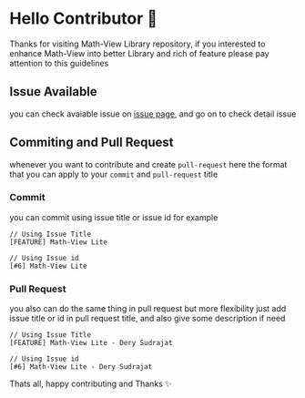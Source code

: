 # Hello Contributor 👋

Thanks for visiting Math-View Library repository, if you interested to enhance Math-View into better Library and rich of feature please pay attention to this guidelines

## Issue Available
you can check avaiable issue on [issue page](https://github.com/derysudrajat/math-view/issues), and go on to check detail issue

## Commiting and Pull Request
whenever you want to contribute and create `pull-request` here the format that you can apply to your `commit` and `pull-request` title

### Commit
you can commit using issue title or issue id for example
```
// Using Issue Title
[FEATURE] Math-View Lite

// Using Issue id
[#6] Math-View Lite
```

### Pull Request
you also can do the same thing in pull request but more flexibility just add issue title or id in pull request title, and also give some description if need
```
// Using Issue Title
[FEATURE] Math-View Lite - Dery Sudrajat

// Using Issue id
[#6] Math-View Lite - Dery Sudrajat
```

Thats all, happy contributing and Thanks ✨
